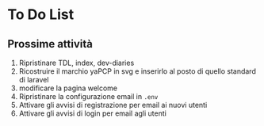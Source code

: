 # To Do List

## Prossime attività

1. Ripristinare TDL, index, dev-diaries
1. Ricostruire il marchio yaPCP in svg e inserirlo al posto di quello standard di laravel
1. modificare la pagina welcome
1. Ripristinare la configurazione email in `.env`
1. Attivare gli avvisi di registrazione
per email ai nuovi utenti
1. Attivare gli avvisi di login per email agli utenti

